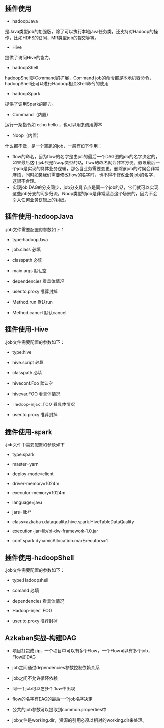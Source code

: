 ## 插件使用
- hadoopJava

是Java类型job的加强版，除了可以执行本地java任务类，还支持对Hadoop的操作，比如HDFS的访问，MR类型job的提交等等。

- Hive

提供了访问Hive的能力，

- hadoopShell

hadoopShell是Command的扩展，Command job的命令都是本地机器命令，hadoopShell还可以进行Hadoop相关Shell命令的使用

- hadoopSpark

提供了调用Spark的能力。

- Command（内置）

运行一条指令如 echo hello ，也可以用来调用脚本

- Noop（内置）

什么都不做，是一个空跑的job，一般有如下作用：

- flow的命名，因为flow的名字是由job的最后一个DAG图的job的名字决定的，如果最后这个job只是Noop类型的话，flow的改名就会非常方便。假设最后一个job是实现的具体业务逻辑，那么当业务需要变更，删除该job的时候会非常麻烦，同时如果我们需要修改flow的名字时，也不得不修改业务job的名字，这很不合理。
- 实现job DAG的分支同步，job分支尾节点是同一个job的话，它们就可以实现这些job分支的同步归流，Noop类型的job是非常适合这个场景的，因为不会引入任何业务逻辑上的纠缠。

## 插件使用-hadoopJava
.job文件需要配置的参数如下：

- type:hadoopJava

- job.class 必填

- classpath 必填

- main.args 默认空

- dependencies 看具体情况

- user.to.proxy 推荐封掉

- Method.run 默认run

- Method.cancel 默认cancel

## 插件使用-Hive
.job文件需要配置的参数如下：

- type:hive

- hive.script 必填

- classpath 必填

- hiveconf.Foo 默认空

- hivevar.FOO 看具体情况

- Hadoop-inject.FOO 看具体情况

- user.to.proxy 推荐封掉

## 插件使用-spark
.job文件中需要配置的参数如下

- type:spark

- master=yarn

- deploy-mode=client

- driver-memory=1024m

- executor-memory=1024m

- language=java

- jars=lib/*

- class=azkaban.dataquality.hive.spark.HiveTableDataQuality

- execution-jar=lib/bi-dw-framework-1.0.jar

- conf.spark.dynamicAllocation.maxExecutors=1

## 插件使用-hadoopShell
.job文件需要配置的参数如下：

- type:Hadoopshell

- comand 必填

- dependencies 看具体情况

- Hadoop-inject.FOO

- user.to.proxy 推荐封掉

## Azkaban实战-构建DAG
- 项目打包成zip，一个项目中可以有多个Flow，一个Flow可以有多个job，Flow即DAG

- job之间通过dependencies参数控制依赖关系

- job之间不允许循环依赖

- 同一个job可以在多个flow中出现

- flow的名字有DAG的最后一个job名字决定

- 公共的job参数可以提取到common.properties中

- job文件是working.dir，资源的引用必须以相对的working.dir来处理。